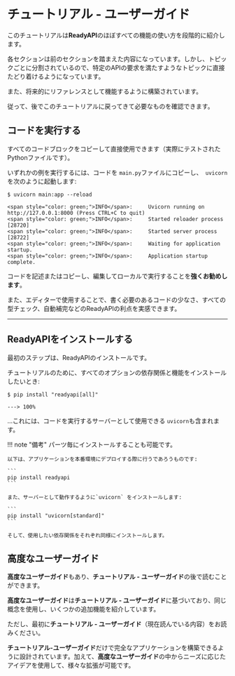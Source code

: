 # チュートリアル - ユーザーガイド

このチュートリアルは**ReadyAPI**のほぼすべての機能の使い方を段階的に紹介します。

各セクションは前のセクションを踏まえた内容になっています。しかし、トピックごとに分割されているので、特定のAPIの要求を満たすようなトピックに直接たどり着けるようになっています。

また、将来的にリファレンスとして機能するように構築されています。

従って、後でこのチュートリアルに戻ってきて必要なものを確認できます。

## コードを実行する

すべてのコードブロックをコピーして直接使用できます（実際にテストされたPythonファイルです）。

いずれかの例を実行するには、コードを `main.py`ファイルにコピーし、` uvicorn`を次のように起動します:

<div class="termy">

```console
$ uvicorn main:app --reload

<span style="color: green;">INFO</span>:     Uvicorn running on http://127.0.0.1:8000 (Press CTRL+C to quit)
<span style="color: green;">INFO</span>:     Started reloader process [28720]
<span style="color: green;">INFO</span>:     Started server process [28722]
<span style="color: green;">INFO</span>:     Waiting for application startup.
<span style="color: green;">INFO</span>:     Application startup complete.
```

</div>

コードを記述またはコピーし、編集してローカルで実行することを**強くお勧めします**。

また、エディターで使用することで、書く必要のあるコードの少なさ、すべての型チェック、自動補完などのReadyAPIの利点を実感できます。

---

## ReadyAPIをインストールする

最初のステップは、ReadyAPIのインストールです。

チュートリアルのために、すべてのオプションの依存関係と機能をインストールしたいとき:

<div class="termy">

```console
$ pip install "readyapi[all]"

---> 100%
```

</div>

...これには、コードを実行するサーバーとして使用できる `uvicorn`も含まれます。

!!! note "備考"
    パーツ毎にインストールすることも可能です。

    以下は、アプリケーションを本番環境にデプロイする際に行うであろうものです:

    ```
    pip install readyapi
    ```

    また、サーバーとして動作するように`uvicorn` をインストールします:

    ```
    pip install "uvicorn[standard]"
    ```

    そして、使用したい依存関係をそれぞれ同様にインストールします。

## 高度なユーザーガイド

**高度なユーザーガイド**もあり、**チュートリアル - ユーザーガイド**の後で読むことができます。

**高度なユーザーガイド**は**チュートリアル - ユーザーガイド**に基づいており、同じ概念を使用し、いくつかの追加機能を紹介しています。

ただし、最初に**チュートリアル - ユーザーガイド**（現在読んでいる内容）をお読みください。

**チュートリアル-ユーザーガイド**だけで完全なアプリケーションを構築できるように設計されています。加えて、**高度なユーザーガイド**の中からニーズに応じたアイデアを使用して、様々な拡張が可能です。
